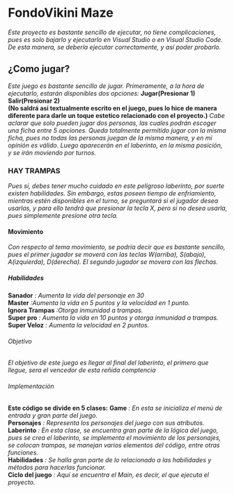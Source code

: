 # FondoVikini Maze
*Este proyecto es bastante sencillo de ejecutar, no tiene complicaciones, pues es solo bajarlo y ejecutarlo en Visual Studio o en Visual Studio Code. De esta manera, se debería ejecutar correctamente, y así poder probarlo.*
## ¿Como jugar?
*Este juego es bastante sencillo de jugar. Primeramente, a la hora de ejecutarlo, estarán disponibles dos opciones:*
**Jugar(Presionar 1)**  <br>
**Salir(Presionar 2)**  <br>
**(No saldrá asi textualmente escrito en el juego, pues lo hice de manera diferente para darle un toque estetico relacionado con el proyecto.)**
*Cabe aclarar que solo pueden jugar dos personas, las cuales podrán escoger una ficha entre 5 opciones. Queda totalmente permitido jugar con la misma ficha, pues no todas las personas juegan de la misma manera, y en mi opinión es válido. Luego aparecerán en el laberinto, en la misma posición, y se irán moviendo por turnos.*
### HAY TRAMPAS
*Pues sí, debes tener mucho cuidado en este peligroso laberinto, por suerte existen habilidades. Sin embargo, estas poseen tiempo de enfriamiento, mientras estén disponibles en el turno, se preguntará si el jugador desea usarlas, y para ello tendrá que presionar la tecla X, pero si no desea usarla, pues simplemente presione otra tecla.*
#### Movimiento
*Con respecto al tema movimiento, se podría decir que es bastante sencillo,  pues el primer jugador se moverá con las teclas W(arriba), S(abajo), A(izquierda), D(derecha). El segundo jugador se movera con las flechas.*
##### Habilidades
**Sanador** *: Aumenta la vida del personaje en 30*  <br>
**Master**	*:Aumenta la vida en 5 puntos y la velocidad en 1 punto.* <br>
**Ignora Trampas** *:Otorga inmunidad a trampas.*  <br>
**Super pro**	*: Aumenta la vida en 10 puntos y otorga inmunidad a trampas.*  <br>
**Super Veloz**	*: Aumenta la velocidad en 2 puntos.*  <br>
###### Objetivo
*El objetivo de este juego es llegar al final del laberinto, el primero que llegue, sera el vencedor de esta reñida comptencia*

 ###### Implementación
**Este código se divide en 5 clases:**
**Game** *: En esta se inicializa el menú de entrada y gran parte del juego.*  <br>
**Personajes** *: Representa los personajes del juego con sus atributos.*  <br>
**Laberinto** *: En esta clase, se encuentra gran parte de la lógica del juego, pues se crea el laberinto, se implementa el movimiento de los personajes, se colocan trampas, se manejan varios elementos del código, entre otras funciones.*  <br>
**Habilidades** *: Se halla gran parte de lo relacionado a las habilidades y métodos para hacerlas funcionar.*  <br>
**Ciclo del juego** *: Aquí se encuentra el Main, es decir, el que ejecuta el proyecto.*  <br>
 
